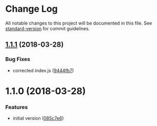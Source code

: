 # Change Log

All notable changes to this project will be documented in this file. See [standard-version](https://github.com/conventional-changelog/standard-version) for commit guidelines.

<a name="1.1.1"></a>
## [1.1.1](https://github.com/denny99/react-jsf/compare/v1.1.0...v1.1.1) (2018-03-28)


### Bug Fixes

* corrected index.js ([9444fb7](https://github.com/denny99/react-jsf/commit/9444fb7))



<a name="1.1.0"></a>
# 1.1.0 (2018-03-28)


### Features

* initial version ([085c7e6](https://github.com/denny99/react-jsf/commit/085c7e6))
